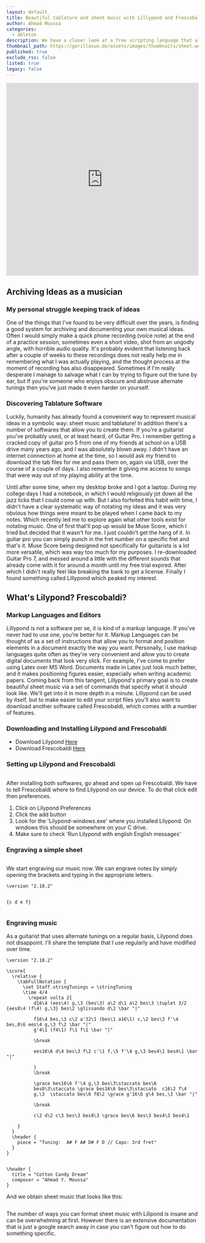 ```yaml
---
layout: default
title: Beautiful tablature and sheet music with Lillypond and Frescobaldi
author: Ahmad Moussa
categories:
  - ableton
description: We have a closer look at a free scripting language that allows us to create tablature and sheet music.
thumbnail_path: https://gorillasun.de/assets/images/thumbnails/sheet.webm
published: true
exclude_rss: false
listed: true
legacy: false
---
```


<div style="width:100%;height:0;padding-bottom:100%;position:relative;"><iframe src="https://giphy.com/embed/MmhZ6qe099sETqGzhZ" width="100%" height="100%" style="position:absolute; pointer-events: none;" frameBorder="0" class="giphy-embed" allowFullScreen></iframe></div>
<p></p>
<h2>Archiving Ideas as a musician</h2>
<h3>My personal struggle keeping track of ideas</h3>
<p> One of the things that I've found to be very difficult over the years, is finding a good system for archiving and documenting your own musical ideas. Often I would simply make a quick phone recording (voice note) at the end of a practice session, sometimes even a short video, shot from an ungodly angle, with horrible audio quality. It's probably evident that listening back after a couple of weeks to these recordings does not really help me in remembering what I was actually playing, and the thought process at the moment of recording has also disappeared. Sometimes if I'm really desperate I manage to salvage what I can by trying to figure out the tune by ear, but If you're someone who enjoys obscure and abstruse alternate tunings then you've just made it even harder on yourself.</p>

<h3>Discovering Tablature Software</h3>
<p> Luckily, humanity has already found a convenient way to represent musical ideas in a symbolic way: sheet music and tablature! In addition there's a number of softwares that allow you to create them. If you're a guitarist you've probably used, or at least heard, of Guitar Pro. I remember getting a cracked copy of guitar pro 5 from one of my friends at school on a USB drive many years ago, and I was absolutely blown away. I didn't have an internet connection at home at the time, so I would ask my friend to download the tab files for me and pass them on, again via USB, over the course of a couple of days. I also remember it giving me access to songs that were way out of my playing ability at the time. </p>

<p>Until after some time, when my desktop broke and I got a laptop. During my college days I had a notebook, in which I would religiously jot down all the jazz licks that I could come up with. But I also forfeited this habit with time, I didn't have a clear systematic way of notating my ideas and it was very obvious how things were meant to be played when I came back to my notes. Which recently led me to explore again what other tools exist for notating music. One of first that'll pop up would be Muse Score, which I tried but decided that it wasn't for me. I just couldn't get the hang of it. In guitar pro you can simply punch in the fret number on a specific fret and that's it. Muse Score being designed not specifically for guitarists is a lot more versatile, which was way too much for my purposes. I re-downloaded Guitar Pro 7, and messed around a little with the different sounds that already come with it for around a month until my free trial expired. After which I didn't really feel like breaking the bank to get a license. Finally I found something called Lillypond which peaked my interest.</p>

<h2> What's Lilypond? Frescobaldi?</h2>
<h3> Markup Languages and Editors</h3>
<p> Lillypond is not a software per se, it is kind of a markup language. If you've never had to use one, you're better for it. Markup Languages can be thought of as a set of instructions that allow you to format and position elements in a document exactly the way you want. Personally, I use markup languages quite often as they're very convenient and allow you to create digital documents that look very slick. For example, I've come to prefer using Latex over MS Word. Documents made in Latex just look much better, and it makes positioning figures easier, especially when writing academic papers. Coming back from this tangent, Lillypond's primary goal is to create beautiful sheet music via a set of commands that specify what it should look like. We'll get into it in more depth in a minute. Lillypond can be used by itself, but to make easier to edit your script files you'll also want to download another software called Frescobaldi, which comes with a number of features. </p>

<h3>Downloading and Installing Lilypond and Frescobaldi</h3>

<ul>
  <li>Download Lilypond <a href='http://lilypond.org/'>Here</a></li>
  <li>Download Frescobaldi <a href='https://frescobaldi.org/download'>Here</a></li>
</ul>

<h3>Setting up Lilypond and Frescobaldi</h3>


<div class="row gtr-200">
			<div class="col-6 col-12-medium"><span class="image fit"><img src="https://gorillasun.de/assets/images/2021-02-09-Creating-beautiful-tabs-and-sheet-music-with-Lillypond-and-Frescobaldi/Settings1.png" alt="" /></span></div>
			<div class="col-6 col-12-medium">
        <p>After installing both softwares, go ahead and open up Frescobaldi. We have to tell Frescobaldi where to find Lilypond on our device. To do that click edit then preferences.</p>

<ol>
  <li>Click on Lilypond Preferences</li>
  <li>Click the add button</li>
  <li>Look for the 'Lilypond-windows.exe' where you installed Lilypond. On windows this should be somewhere on your C drive.</li>
  <li>Make sure to check 'Run Lilypond with english English messages'</li>
</ol>
    </div>
</div>

<h3>Engraving a simple sheet</h3>

<div class="row gtr-200">
			<div class="col-6 col-12-medium"><span class="image fit"><img src="https://gorillasun.de/assets/images/2021-02-09-Creating-beautiful-tabs-and-sheet-music-with-Lillypond-and-Frescobaldi/Sheet2.png" alt="" /></span></div>
			<div class="col-6 col-12-medium">
        <p>We start engraving our music now. We can engrave notes by simply opening the brackets and typing in the appropriate letters.</p>
<pre><code>\version "2.18.2"

{c d e f}
</code></pre>
    </div>
</div>




<h3>Engraving music</h3>
<p>As a guitarist that uses alternate tunings on a regular basis, Lilypond does not disappoint. I'll share the template that I use regularly and have modified over time.</p>

<pre><code>\version "2.18.2"

\score{
  \relative {
    \tabFullNotation {
      \set Staff.stringTunings = \stringTuning <bes, f, bes, ees, f, d>
      \time 4/4
        \repeat volta 2{
          d16\4 (ees\4) g,\3 (bes\3) a\2 d\1 a\2 bes\3 \tuplet 3/2 {ees8\4 (f\4) g,\3} bes\2 \glissando d\2 \bar "|"

          f16\4 bes,\3 c\2 a'32\1 (bes\1 a16\1) c,\2 bes\3 f'\4 bes,8\6 ees\4 g,\3 f\2 \bar "|"
          g'4\1 (f4\1) f\1 f\1 \bar "|"

          \break

          ees16\6 d\4 bes\3 f\2 c'\1 f,\5 f'\4 g,\3 bes4\1 bes4\1 \bar "|"

          }
          \break

          \grace bes16\6 f'\4 g,\3 bes\3\staccato bes\6
          bes8\3\staccato \grace bes16\6 bes\3\staccato  c16\2 f\4
          g,\3 <bes\3 f\2> \staccato bes\6 f8\2 \grace g'16\6 g\4 bes,\3 \bar "|"

          \break

          c\2 d\2 c\3 bes\3 bes8\3 \grace bes\6 bes\3 bes4\3 bes4\1

    }
  }
  \header {
    piece = "Tuning:  A# F A# D# F D // Capo: 3rd fret"
  }
}


\header {
  title = "Cotton Candy Dream"
  composer = "Ahmad Y. Moussa"
}
</code></pre>


<p>And we obtain sheet music that looks like this:</p>
<span class="image fit"><img src="https://gorillasun.de/assets/images/2021-02-09-Creating-beautiful-tabs-and-sheet-music-with-Lillypond-and-Frescobaldi/Sheet1.png" alt="" /></span>

<p>The number of ways you can format sheet music with Lilipond is insane and can be overwhelming at first. However there is an extensive documentation that is just a google search away in case you can't figure out how to do something specific.</p>
